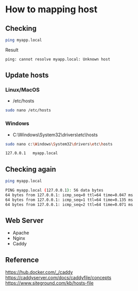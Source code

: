 # How to mapping host

## Checking
```bash
ping myapp.local
```
Result
```bash
ping: cannot resolve myapp.local: Unknown host
```

## Update hosts
### Linux/MacOS
- /etc/hosts
```bash
sudo nano /etc/hosts
```
### Windows
- C:\Windows\System32\drivers\etc\hosts
```bash
sudo nano c:\Windows\System32\drivers\etc\hosts
```

```bash
127.0.0.1   myapp.local
```

## Checking again
```bash
ping myapp.local
```

```bash
PING myapp.local (127.0.0.1): 56 data bytes
64 bytes from 127.0.0.1: icmp_seq=0 ttl=64 time=0.047 ms
64 bytes from 127.0.0.1: icmp_seq=1 ttl=64 time=0.135 ms
64 bytes from 127.0.0.1: icmp_seq=2 ttl=64 time=0.071 ms
```

## Web Server
- Apache
- Nginx
- Caddy


## Reference
<https://hub.docker.com/_/caddy>
<https://caddyserver.com/docs/caddyfile/concepts>
<https://www.siteground.com/kb/hosts-file>
